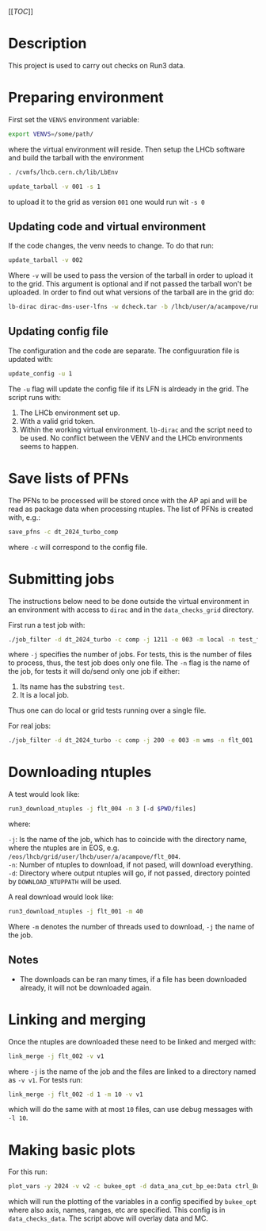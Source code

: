 [[_TOC_]]

# Description

This project is used to carry out checks on Run3 data.

# Preparing environment

First set the `VENVS` environment variable:

```bash
export VENVS=/some/path/
```

where the virtual environment will reside. Then setup the LHCb software and build the tarball with the environment

```bash
. /cvmfs/lhcb.cern.ch/lib/LbEnv

update_tarball -v 001 -s 1
```

to upload it to the grid as version `001` one would run wit `-s 0`

## Updating code and virtual environment

If the code changes, the venv needs to change. To do that run:

```bash
update_tarball -v 002
```

Where `-v` will be used to pass the version of the tarball in order to upload it to the grid. 
This argument is optional and if not passed the tarball won't be uploaded.
In order to find out what versions of the tarball are in the grid do:

```bash
lb-dirac dirac-dms-user-lfns -w dcheck.tar -b /lhcb/user/a/acampove/run3/venv
```

## Updating config file

The configuration and the code are separate. The configuuration file is updated with:

```bash
update_config -u 1
```

The `-u` flag will update the config file if its LFN is alrdeady in the grid.
The script runs with:

1. The LHCb environment set up.
1. With a valid grid token.
1. Within the working virtual environment. 
`lb-dirac` and the script need to be used. No conflict between the VENV and the LHCb environments seems to happen.

# Save lists of PFNs

The PFNs to be processed will be stored once with the AP api and will be read as package data when processing ntuples. 
The list of PFNs is created with, e.g.:

```bash
save_pfns -c dt_2024_turbo_comp
```

where `-c` will correspond to the config file.

# Submitting jobs

The instructions below need to be done outside the virtual environment in an environment with access to `dirac` and in the `data_checks_grid`
directory.

First run a test job with:

```bash
./job_filter -d dt_2024_turbo -c comp -j 1211 -e 003 -m local -n test_flt
```

where `-j` specifies the number of jobs. For tests, this is the number of files to process, thus, the test job does only one file. 
The `-n` flag is the name of the job, for tests it will do/send only one job if either:

1. Its name has the substring `test`.
1. It is a local job.

Thus one can do local or grid tests running over a single file.

For real jobs:

```bash
./job_filter -d dt_2024_turbo -c comp -j 200 -e 003 -m wms -n flt_001
```

# Downloading ntuples

A test would look like:

```bash
run3_download_ntuples -j flt_004 -n 3 [-d $PWD/files]
```

where:

`-j`: Is the name of the job, which has to coincide with the directory name, where the ntuples are in EOS, e.g. `/eos/lhcb/grid/user/lhcb/user/a/acampove/flt_004`.   
`-n`: Number of ntuples to download, if not pased, will download everything. 
`-d`: Directory where output ntuples will go, if not passed, directory pointed by `DOWNLOAD_NTUPPATH` will be used.


A real download would look like:

```bash
run3_download_ntuples -j flt_001 -m 40
```

Where `-m` denotes the number of threads used to download, `-j` the name of the job.

## Notes

- The downloads can be ran many times, if a file has been downloaded already, it will not be downloaded again.

# Linking and merging

Once the ntuples are downloaded these need to be linked and merged with:

```bash
link_merge -j flt_002 -v v1
```

where `-j` is the name of the job and the files are linked to a directory named as `-v v1`. For tests run:

```bash
link_merge -j flt_002 -d 1 -m 10 -v v1
```

which will do the same with at most `10` files, can use debug messages with `-l 10`.

# Making basic plots

For this run:

```bash
plot_vars -y 2024 -v v2 -c bukee_opt -d data_ana_cut_bp_ee:Data ctrl_BuToKpEE_ana_ee:Simulation
```

which will run the plotting of the variables in a config specified by `bukee_opt` where also axis, names, ranges, etc are
specified. This config is in `data_checks_data`.
The script above will overlay data and MC.


